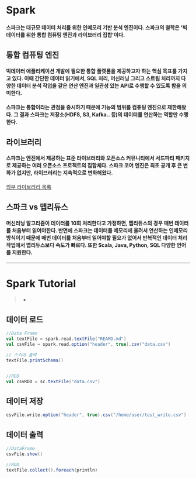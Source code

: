 # Spark
#### 스파크는 대규모 데이터 처리를 위한 인메모리 기반 분석 엔진이다. 스파크의 철학은 '빅데이터를 위한 통합 컴퓨팅 엔진과 라이브러리 집합'이다.
## 통합 컴퓨팅 엔진
#### 빅데이터 애플리케이션 개발에 필요한 통합 플랫폼을 제공하고자 하는 핵심 목표를 가지고 있다. 이때 간단한 데이터 읽기에서, SQL 처리, 머신러닝 그리고 스트림 처리까지 다양한 데이터 분석 작업을 같은 연산 엔진과 일관성 있는 API로 수행할 수 있도록 함을 의미한다.
#### 스파크는 통합이라는 관점을 중시하기 때문에 기능의 범위를 컴퓨팅 엔진으로 제한해왔다. 그 결과 스파크는 저장소(HDFS, S3, Kafka.. 등)의 데이터를 연산하는 역할만 수행한다.
## 라이브러리
#### 스파크는 엔진에서 제공하는 표준 라이브러리와 오픈소스 커뮤니티에서 서드파티 패키지로 제공하는 여러 오픈소스 프로젝트의 집합체다. 스파크 코어 엔진은 최초 공개 후 큰 변화가 없지만, 라이브러리는 지속적으로 변화해왔다.

[외부 라이브러리 목록](http://spark-packages.org)

## 스파크 vs 맵리듀스
#### 머신러닝 알고리즘이 데이터를 10회 처리한다고 가정하면, 맵리듀스의 경우 매번 데이터를 처음부터 읽어야한다. 반면에 스파크는 데이터를 메모리에 올려서 연산하는 인메모리 방식이기 때문에 매번 데이터를 처음부터 읽어야할 필요가 없어서 반복적인 데이터 처리 작업에서 맵리듀스보다 속도가 빠르다. 또한 Scala, Java, Python, SQL  다양한 언어를 지원한다.
---
# Spark Tutorial
> -

## 데이터 로드
```scala
//Data Frame
val textFile = spark.read.textFile("REAMD.md")
val csvFile = spark.read.option("header", true).csv("data.csv")

// 스키마 출력
textFile.printSchema()


//RDD
val csvRDD = sc.textFile("data.csv")
```

## 데이터 저장
```scala
csvFile.write.option("header", true).csv("/home/user/test_write.csv")
```


## 데이터 출력

```scala
//DataFrame
csvFile.show()

//RDD
textFile.collect().foreach(println)
```
